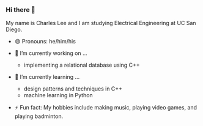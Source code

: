 ### Hi there 👋
My name is Charles Lee and I am studying Electrical Engineering at UC San Diego.

- 😄 Pronouns: he/him/his

- 🔭 I’m currently working on ...
    - implementing a relational database using C++

- 🌱 I’m currently learning ...
    - design patterns and techniques in C++
    - machine learning in Python

- ⚡ Fun fact: My hobbies include making music, playing video games, and playing badminton.
<!--
**Charlychee/Charlychee** is a ✨ _special_ ✨ repository because its `README.md` (this file) appears on your GitHub profile.

Here are some ideas to get you started:

- 🔭 I’m currently working on ...
- 🌱 I’m currently learning ...
- 👯 I’m looking to collaborate on ...
- 🤔 I’m looking for help with ...
- 💬 Ask me about ...
- 📫 How to reach me: ...
- 😄 Pronouns: ...
- ⚡ Fun fact: ...
-->
